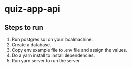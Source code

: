 # quiz-app-api

## Steps to run
1. Run postgres sql on your localmachine.
2. Create a database.
3. Copy env.example file to .env file and assign the values.
4. Do a yarn install to install dependencies.
5. Run yarn server to run the server.